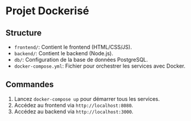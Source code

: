 # Projet Dockerisé

## Structure
- `frontend/`: Contient le frontend (HTML/CSS/JS).
- `backend/`: Contient le backend (Node.js).
- `db/`: Configuration de la base de données PostgreSQL.
- `docker-compose.yml`: Fichier pour orchestrer les services avec Docker.

## Commandes
1. Lancez `docker-compose up` pour démarrer tous les services.
2. Accédez au frontend via `http://localhost:8080`.
3. Accédez au backend via `http://localhost:3000`.
